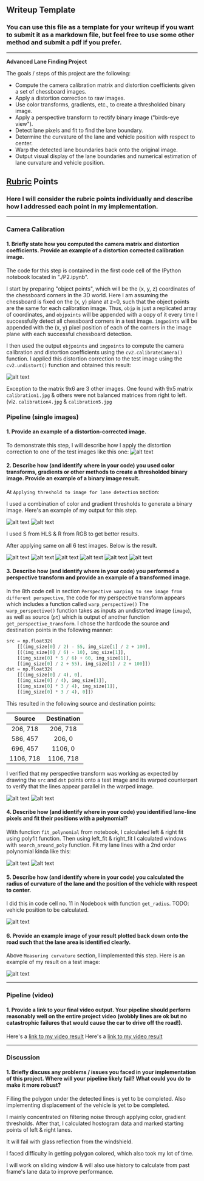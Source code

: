 ## Writeup Template

### You can use this file as a template for your writeup if you want to submit it as a markdown file, but feel free to use some other method and submit a pdf if you prefer.

---

**Advanced Lane Finding Project**

The goals / steps of this project are the following:

* Compute the camera calibration matrix and distortion coefficients given a set of chessboard images.
* Apply a distortion correction to raw images.
* Use color transforms, gradients, etc., to create a thresholded binary image.
* Apply a perspective transform to rectify binary image ("birds-eye view").
* Detect lane pixels and fit to find the lane boundary.
* Determine the curvature of the lane and vehicle position with respect to center.
* Warp the detected lane boundaries back onto the original image.
* Output visual display of the lane boundaries and numerical estimation of lane curvature and vehicle position.

[//]: # (Image References)

[image1]: ./output_images/undistorted-chessboard.png "Undistorted Chessboard"
[image2]: ./output_images/undistorted-test3.png "Undistorted Test3"
[image3]: ./output_images/threshold-1.png "After Threshold"
[image4]: ./output_images/threshold-2.png "After Threshold"
[image5]: ./output_images/test1-threshold.png "Test1 After Threshold"
[image6]: ./output_images/test2-threshold.png "Test2 After Threshold"
[image7]: ./output_images/test3-threshold.png "Test3 After Threshold"
[image8]: ./output_images/test4-threshold.png "Test4 After Threshold"
[image9]: ./output_images/test5-threshold.png "Test5 After Threshold"
[image10]: ./output_images/test6-threshold.png "Test6 After Threshold"
[image11]: ./output_images/straight-lines1-warped.png "Warped perspective Straight Lines1"
[image12]: ./output_images/test5-warped.png "Warped perspective Test5"
[image13]: ./output_images/test2-lines-marked.png "Test2 with lines marked"
[image14]: ./output_images/test2-with-curvature-and-lines-marked.png "Test2 with lines marked"
[video1]: ./processed-project_video.mp4 "Project Video"
[video2]: ./processed-challenge_video.mp4 "Challenge Video"

## [Rubric](https://review.udacity.com/#!/rubrics/571/view) Points

### Here I will consider the rubric points individually and describe how I addressed each point in my implementation.  

---


### Camera Calibration

#### 1. Briefly state how you computed the camera matrix and distortion coefficients. Provide an example of a distortion corrected calibration image.

The code for this step is contained in the first code cell of the IPython notebook located in "./P2.ipynb".

I start by preparing "object points", which will be the (x, y, z) coordinates of the chessboard corners in the 3D world. Here I am assuming the chessboard is fixed on the (x, y) plane at z=0, such that the object points are the same for each calibration image.  Thus, `objp` is just a replicated array of coordinates, and `objpoints` will be appended with a copy of it every time I successfully detect all chessboard corners in a test image.  `imgpoints` will be appended with the (x, y) pixel position of each of the corners in the image plane with each successful chessboard detection.  

I then used the output `objpoints` and `imgpoints` to compute the camera calibration and distortion coefficients using the `cv2.calibrateCamera()` function.  I applied this distortion correction to the test image using the `cv2.undistort()` function and obtained this result: 

![alt text][image1]

Exception to the matrix 9x6 are 3 other images. One found with 9x5 matrix `calibration1.jpg` & others were not balanced matrices from right to left. (viz. `calibration4.jpg` & `calibration5.jpg`

### Pipeline (single images)

#### 1. Provide an example of a distortion-corrected image.

To demonstrate this step, I will describe how I apply the distortion correction to one of the test images like this one:
![alt text][image2]

#### 2. Describe how (and identify where in your code) you used color transforms, gradients or other methods to create a thresholded binary image.  Provide an example of a binary image result.
At `Applying threshold to image for lane detection` section:

I used a combination of color and gradient thresholds to generate a binary image.  Here's an example of my output for this step.  

![alt text][image3]
![alt text][image4]

I used S from HLS & R from RGB to get better results.

After applying same on all 6 test images. Below is the result.

![alt text][image5]
![alt text][image6]
![alt text][image7]
![alt text][image8]
![alt text][image9]
![alt text][image10]

#### 3. Describe how (and identify where in your code) you performed a perspective transform and provide an example of a transformed image.

In the 8th code cell in section `Perspective warping to see image from different perspective`, the code for my perspective transform appears which includes a function called `warp_perspective()` The `warp_perspective()` function takes as inputs an undistorted image (`image`), as well as source (`pt`) which is output of another function `get_perspective_transform`.  I chose the hardcode the source and destination points in the following manner:

```python
src = np.float32(
    [[(img_size[0] / 2) - 55, img_size[1] / 2 + 100],
    [((img_size[0] / 6) - 10), img_size[1]],
    [(img_size[0] * 5 / 6) + 60, img_size[1]],
    [(img_size[0] / 2 + 55), img_size[1] / 2 + 100]])
dst = np.float32(
    [[(img_size[0] / 4), 0],
    [(img_size[0] / 4), img_size[1]],
    [(img_size[0] * 3 / 4), img_size[1]],
    [(img_size[0] * 3 / 4), 0]])
```

This resulted in the following source and destination points:

| Source        | Destination   | 
|:-------------:|:-------------:| 
| 206, 718      | 206, 718      | 
| 586, 457      | 206, 0        |
| 696, 457      | 1106, 0       |
| 1106, 718     | 1106, 718     |

I verified that my perspective transform was working as expected by drawing the `src` and `dst` points onto a test image and its warped counterpart to verify that the lines appear parallel in the warped image.


![alt text][image11]
![alt text][image12]

#### 4. Describe how (and identify where in your code) you identified lane-line pixels and fit their positions with a polynomial?

With function `fit_polynomial` from notebook, I calculated left & right fit using polyfit function.
Then using left_fit & right_fit I calculated windows with `search_around_poly` function.
Fit my lane lines with a 2nd order polynomial kinda like this:

![alt text][image13]
![alt text][image14]

#### 5. Describe how (and identify where in your code) you calculated the radius of curvature of the lane and the position of the vehicle with respect to center.

I did this in code cell no. 11 in Nodebook with function `get_radius`. 
TODO: vehicle position to be calculated.

![alt text][image14]

#### 6. Provide an example image of your result plotted back down onto the road such that the lane area is identified clearly.

Above `Measuring curvature` section, I implemented this step.
Here is an example of my result on a test image:

![alt text][image14]

---

### Pipeline (video)

#### 1. Provide a link to your final video output.  Your pipeline should perform reasonably well on the entire project video (wobbly lines are ok but no catastrophic failures that would cause the car to drive off the road!).

Here's a [link to my video result](./processed-project_video.mp4)
Here's a [link to my video result](./processed-challenge_video.mp4)

---

### Discussion

#### 1. Briefly discuss any problems / issues you faced in your implementation of this project.  Where will your pipeline likely fail?  What could you do to make it more robust?

Filling the polygon under the detected lines is yet to be completed. 
Also implementing displacement of the vehicle is yet to be completed.

I mainly concentrated on filtering noise through applying color, gradient thresholds. 
After that, I calculated hostogram data and marked starting points of left & right lanes.

It will fail with glass reflection from the windshield. 

I faced difficulty in getting polygon colored, which also took my lot of time.

I will work on sliding window & will also use history to calculate from past frame's lane data to improve performance.